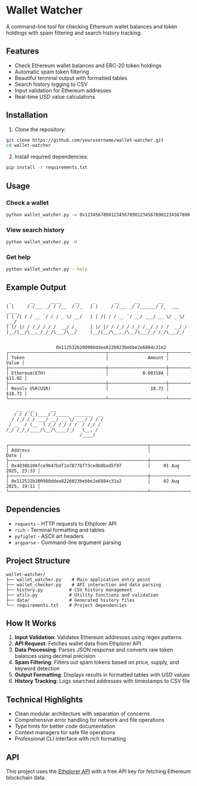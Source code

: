 # Wallet Watcher

A command-line tool for checking Ethereum wallet balances and token holdings with spam filtering and search history tracking.

## Features

- Check Ethereum wallet balances and ERC-20 token holdings
- Automatic spam token filtering
- Beautiful terminal output with formatted tables
- Search history logging to CSV
- Input validation for Ethereum addresses
- Real-time USD value calculations

## Installation

1. Clone the repository:
```bash
git clone https://github.com/yourusername/wallet-watcher.git
cd wallet-watcher
```

2. Install required dependencies:
```bash
pip install -r requirements.txt
```

## Usage

### Check a wallet
```bash
python wallet_watcher.py -w 0x1234567890123456789012345678901234567890
```

### View search history
```bash
python wallet_watcher.py -H
```

### Get help
```bash
python wallet_watcher.py --help
```

## Example Output

```
 _       __      ____     __     _       __      __       __             
| |     / /___ _/ / /__  / /_   | |     / /___ _/ /______/ /_  ___  _____
| | /| / / __ `/ / / _ \/ __/   | | /| / / __ `/ __/ ___/ __ \/ _ \/ ___/
| |/ |/ / /_/ / / /  __/ /_     | |/ |/ / /_/ / /_/ /__/ / / /  __/ /    
|__/|__/\__,_/_/_/\___/\__/     |__/|__/\__,_/\__/\___/_/ /_/\___/_/     
                                                                         

                   0x112532b200980ddee8226023bebbe2e6884c31e2                   
┌─────────────────────────────────────┬──────────────────────┬─────────────────┐
│ Token                               │               Amount │           Value │
├─────────────────────────────────────┼──────────────────────┼─────────────────┤
│ Ethereum(ETH)                       │             0.003184 │          $11.02 │
├─────────────────────────────────────┼──────────────────────┼─────────────────┤
│ Resolv USR(USR)                     │                18.72 │          $18.72 │
└─────────────────────────────────────┴──────────────────────┴─────────────────┘
```
```
    __  ___      __                  
   / / / (_)____/ /_____  _______  __
  / /_/ / / ___/ __/ __ \/ ___/ / / /
 / __  / (__  ) /_/ /_/ / /  / /_/ / 
/_/ /_/_/____/\__/\____/_/   \__, /  
                            /____/   

┌─────────────────────────────────────────────────────┬────────────────────────┐
│ Address                                             │                   Date │
├─────────────────────────────────────────────────────┼────────────────────────┤
│ 0x4838b106fce9647bdf1e7877bf73ce8b0bad5f97          │     01 Aug 2025, 23:33 │
├─────────────────────────────────────────────────────┼────────────────────────┤
│ 0x112532b200980ddee8226023bebbe2e6884c31e2          │     02 Aug 2025, 19:11 │
└─────────────────────────────────────────────────────┴────────────────────────┘
```


## Dependencies

- `requests` - HTTP requests to Ethplorer API
- `rich` - Terminal formatting and tables
- `pyfiglet` - ASCII art headers
- `argparse` - Command-line argument parsing

## Project Structure

```
wallet-watcher/
├── wallet_watcher.py    # Main application entry point
├── wallet_checker.py    # API interaction and data parsing
├── history.py          # CSV history management
├── utils.py            # Utility functions and validation
├── data/               # Generated history files
└── requirements.txt    # Project dependencies
```

## How It Works

1. **Input Validation**: Validates Ethereum addresses using regex patterns
2. **API Request**: Fetches wallet data from Ethplorer API
3. **Data Processing**: Parses JSON response and converts raw token balances using decimal precision
4. **Spam Filtering**: Filters out spam tokens based on price, supply, and keyword detection
5. **Output Formatting**: Displays results in formatted tables with USD values
6. **History Tracking**: Logs searched addresses with timestamps to CSV file

## Technical Highlights

- Clean modular architecture with separation of concerns
- Comprehensive error handling for network and file operations
- Type hints for better code documentation
- Context managers for safe file operations
- Professional CLI interface with rich formatting

## API

This project uses the [Ethplorer API](https://github.com/EverexIO/Ethplorer/wiki/ethplorer-api) with a free API key for fetching Ethereum blockchain data.
